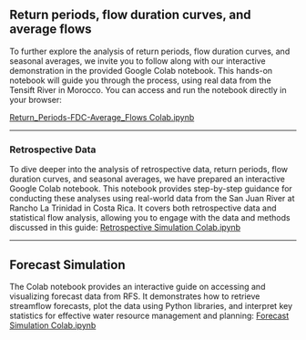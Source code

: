 ## Return periods, flow duration curves, and average flows

To further explore the analysis of return periods, flow duration curves, and seasonal averages, we invite you to follow along with our interactive
demonstration in the provided Google Colab notebook. This hands-on notebook will guide you through the process, using real data from the Tensift River
in Morocco. You can access and run the notebook directly in your browser:

[Return_Periods-FDC-Average_Flows Colab.ipynb](https://colab.research.google.com/drive/1UngQNuvgQyzaj2fKDhHGWK4oATljaed-?usp=sharing)

---

### Retrospective Data

To dive deeper into the analysis of retrospective data, return periods, flow duration curves, and seasonal averages, we have prepared an interactive
Google Colab notebook. This notebook provides step-by-step guidance for conducting these analyses using real-world data from the San Juan River at
Rancho La Trinidad in Costa Rica. It covers both retrospective data and statistical flow analysis, allowing you to engage with the data and methods
discussed in this guide: [Retrospective Simulation Colab.ipynb](https://colab.research.google.com/drive/1P3yNvE1EoQ9U8emCsMkm18CSpKWahvc5?usp=sharing)

---

## Forecast Simulation

The Colab notebook provides an interactive guide on accessing and visualizing forecast data from RFS. It demonstrates how to retrieve
streamflow forecasts, plot the data using Python libraries, and interpret key statistics for effective water resource management and
planning: [Forecast Simulation Colab.ipynb](https://colab.research.google.com/drive/1C2-zkxGC7U280U2CRkSK2TbQD1nr2H1T?usp=drive_link)
